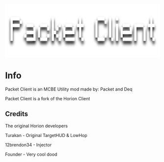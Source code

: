 <p align="center">
	<img width="755" height="175" src="assets/images/logo.png">
</p>

# Info
Packet Client is an MCBE Utility mod made by: Packet and Deq

Packet Client is a fork of the Horion Client


## Credits

The original Horion developers

Turakan - Original TargetHUD & LowHop

12brendon34 - Injector

Founder - Very cool dood
